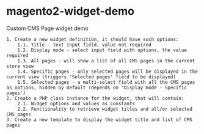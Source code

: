 # magento2-widget-demo
Custom CMS Page widget demo

    1. Create a new widget definition, it should have such options:
        1.1. Title - text input field, value not required
        1.2. Display mode - select input field with options, the value required
        1.3. All pages - will show a list of all CMS pages in the current store view
        1.4. Specific pages - only selected pages will be displayed in the current view (triggers 'Selected pages' field to be displayed)
        1.5. Selected pages - a multi-select field with all the CMS pages as options, hidden by default (depends on 'Display mode - Specific pages')
    2. Create a PHP class instance for the widget, that will contain:
        2.1. Widget options and values as constants
        2.2. Functionality to retrieve widget titles and all/or selected CMS pages
    3. Create a new template to display the widget title and list of CMS pages


